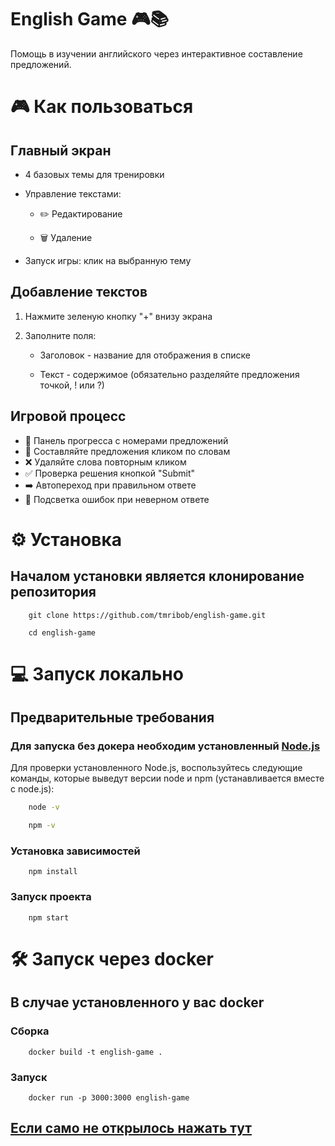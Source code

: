 # English Game 🎮📚

Помощь в изучении английского через интерактивное составление предложений.

# 🎮 Как пользоваться

## Главный экран

- 4 базовых темы для тренировки

- Управление текстами:

    - ✏️ Редактирование

    - 🗑️ Удаление

- Запуск игры: клик на выбранную тему

## Добавление текстов

1. Нажмите зеленую кнопку "+" внизу экрана

2. Заполните поля:

    - Заголовок - название для отображения в списке

    - Текст - содержимое (обязательно разделяйте предложения точкой, ! или ?)

## Игровой процесс

- 🔢 Панель прогресса с номерами предложений
- 🧩 Составляйте предложения кликом по словам
- ❌ Удаляйте слова повторным кликом
- ✅ Проверка решения кнопкой "Submit"
- ➡️ Автопереход при правильном ответе
- 🛑 Подсветка ошибок при неверном ответе

# ⚙️ Установка

## Началом установки является клонирование репозитория

```
    git clone https://github.com/tmribob/english-game.git
```

```
    cd english-game
```

# 💻 Запуск локально

## Предварительные требования

### Для запуска без докера необходим установленный [Node.js](https://nodejs.org/)

Для проверки установленного Node.js, воспользуйтесь следующие команды, которые
выведут версии node и npm (устанавливается вместе с node.js):

```bash
    node -v 
   ```

```bash
    npm -v
  ```

### Установка зависимостей

```
    npm install
```

### Запуск проекта

```
    npm start
```

# 🛠 Запуск через docker

## В случае установленного у вас docker

### Сборка

``` 
    docker build -t english-game .
```

### Запуск

``` 
    docker run -p 3000:3000 english-game
```

## [Если само не открылось нажать тут](http://localhost:3000)
